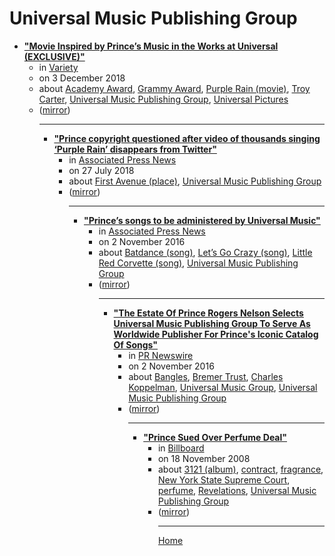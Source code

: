 # Universal Music Publishing Group

 - [**"Movie Inspired by Prince’s Music in the Works at Universal (EXCLUSIVE)"**](https://variety.com/2018/film/news/universal-original-movie-inspired-by-princes-music-1203067739/)<ul><li>in [Variety](https://variety.com/)</li><li>on 3 December 2018</li><li>about [Academy Award](../../topics/academy-award/index.md), [Grammy Award](../../topics/grammy-award/index.md), [Purple Rain (movie)](../../topics/movie/purple-rain/index.md), [Troy Carter](../../topics/troy-carter/index.md), [Universal Music Publishing Group](../../topics/universal-music-publishing-group/index.md), [Universal Pictures](../../topics/universal-pictures/index.md)</li><li>([mirror](https://web.archive.org/web/*/https://variety.com/2018/film/news/universal-original-movie-inspired-by-princes-music-1203067739/))</li><ul>

----

 - [**"Prince copyright questioned after video of thousands singing ‘Purple Rain’ disappears from Twitter"**](https://apnews.com/c52f351aaba2d3209d673f7d64873d04)<ul><li>in [Associated Press News](https://apnews.com/)</li><li>on 27 July 2018</li><li>about [First Avenue (place)](../../topics/place/first-avenue/index.md), [Universal Music Publishing Group](../../topics/universal-music-publishing-group/index.md)</li><li>([mirror](https://web.archive.org/web/*/https://apnews.com/c52f351aaba2d3209d673f7d64873d04))</li><ul>

----

 - [**"Prince’s songs to be administered by Universal Music"**](https://apnews.com/6bbb6f003373473794c6e97dd692189e)<ul><li>in [Associated Press News](https://apnews.com/)</li><li>on 2 November 2016</li><li>about [Batdance (song)](../../topics/song/batdance/index.md), [Let’s Go Crazy (song)](../../topics/song/let-s-go-crazy/index.md), [Little Red Corvette (song)](../../topics/song/little-red-corvette/index.md), [Universal Music Publishing Group](../../topics/universal-music-publishing-group/index.md)</li><li>([mirror](https://web.archive.org/web/*/https://apnews.com/6bbb6f003373473794c6e97dd692189e))</li><ul>

----

 - [**"The Estate Of Prince Rogers Nelson Selects Universal Music Publishing Group To Serve As Worldwide Publisher For Prince's Iconic Catalog Of Songs"**](https://www.prnewswire.com/news-releases/the-estate-of-prince-rogers-nelson-selects-universal-music-publishing-group-to-serve-as-worldwide-publisher-for-princes-iconic-catalog-of-songs-300356320.html)<ul><li>in [PR Newswire](https://www.prnewswire.com/)</li><li>on 2 November 2016</li><li>about [Bangles](../../topics/bangles/index.md), [Bremer Trust](../../topics/bremer-trust/index.md), [Charles Koppelman](../../topics/charles-koppelman/index.md), [Universal Music Group](../../topics/universal-music-group/index.md), [Universal Music Publishing Group](../../topics/universal-music-publishing-group/index.md)</li><li>([mirror](https://web.archive.org/web/*/https://www.prnewswire.com/news-releases/the-estate-of-prince-rogers-nelson-selects-universal-music-publishing-group-to-serve-as-worldwide-publisher-for-princes-iconic-catalog-of-songs-300356320.html))</li><ul>

----

 - [**"Prince Sued Over Perfume Deal"**](https://www.billboard.com/articles/business/266253/prince-sued-over-perfume-deal)<ul><li>in [Billboard](https://www.billboard.com/)</li><li>on 18 November 2008</li><li>about [3121 (album)](../../topics/album/3121/index.md), [contract](../../topics/contract/index.md), [fragrance](../../topics/fragrance/index.md), [New York State Supreme Court](../../topics/new-york-state-supreme-court/index.md), [perfume](../../topics/perfume/index.md), [Revelations](../../topics/revelations/index.md), [Universal Music Publishing Group](../../topics/universal-music-publishing-group/index.md)</li><li>([mirror](https://web.archive.org/web/*/https://www.billboard.com/articles/business/266253/prince-sued-over-perfume-deal))</li><ul>

----

[Home](../index.md)

